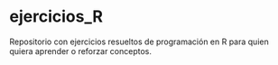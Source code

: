 # ejercicios_R
Repositorio con ejercicios resueltos de programación en R para quien quiera aprender o reforzar conceptos.
